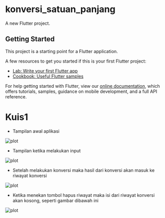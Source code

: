 # konversi_satuan_panjang

A new Flutter project.

## Getting Started

This project is a starting point for a Flutter application.

A few resources to get you started if this is your first Flutter project:

- [Lab: Write your first Flutter app](https://flutter.dev/docs/get-started/codelab)
- [Cookbook: Useful Flutter samples](https://flutter.dev/docs/cookbook)

For help getting started with Flutter, view our
[online documentation](https://flutter.dev/docs), which offers tutorials,
samples, guidance on mobile development, and a full API reference.

# Kuis1

- Tampilan awal aplikasi

![plot](./images/1.jpeg)

- Tampilan ketika melakukan input

![plot](./images/2.jpeg)

- Setelah melakukan konversi maka hasil dari konversi akan masuk ke riwayat konversi

![plot](./images/3.jpeg)

- Ketika menekan tombol hapus riwayat maka isi dari riwayat konversi akan kosong, seperti gambar dibawah ini

![plot](./images/4.jpeg)
